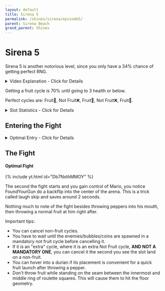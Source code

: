 ```yaml
---
layout: default 
title: Sirena 5
permalink: /shines/sirena/episode5/
parent: Sirena Beach
grand_parent: Shines
---
```


# Sirena 5  
Sirena 5 is another notorious level, since you only have a 34% chance of getting perfect RNG.  

<details markdown="block">
  <summary markdown="span">
    Video Explanation - Click for Details
  </summary> 
{% include yt.html id="0_WZhr2ByyQ" %}  
</details>  

Getting a fruit cycle is 70% until going to 3 health or below.

Perfect cycles are: Fruit🍍, Not Fruit❌, Fruit🍍, Not Fruit❌, Fruit🍍.  

<details markdown="block">
  <summary markdown="span">
    Slot Statistics - Click for Details
  </summary>
  {: .text-gamma}
Row = What was last spawned  
Column = What will be spawned next  
<img src="https://i.imgur.com/8sDOKue.jpeg">  
</details>  

## Entering the Fight  
<details markdown="block">
  <summary markdown="span">
    Optimal Entry - Click for Details
  </summary>    
{% include yt.html id="xURSkskvXWk" %}  

There is a small area you are able to get an InstaGP as shown in the video. 
<img src="https://i.imgur.com/MXJnXxq.jpeg">  
</details>  

## The Fight  
#### Optimal Fight  
{% include yt.html id="Db7NxthMMOY" %}  

The second the fight starts and you gain control of Mario, you notice FoundYourGun do a backflip into the center of the arena. This is a trick called laugh skip and saves around 2 seconds.

Nothing much to note of the fight besides throwing peppers into his mouth, then throwing a normal fruit at him right after.

Important tips:
- You can cancel non-fruit cycles.
- You have to wait until the enemies/bubbles/coins are spawned in a mandatory not fruit cycle before cancelling it.
- If it is an "extra" cycle, where it is an extra Not Fruit cycle, **AND NOT A MANDATORY ONE**, you can cancel it the second you see the slot land on a non-fruit.
- You can hover into a durian if its placement is convenient for a quick fruit launch after throwing a pepper.
- Don't throw fruit while standing on the seam between the innermost and middle ring of roulette squares. This will cause them to hit the floor geometry. 
